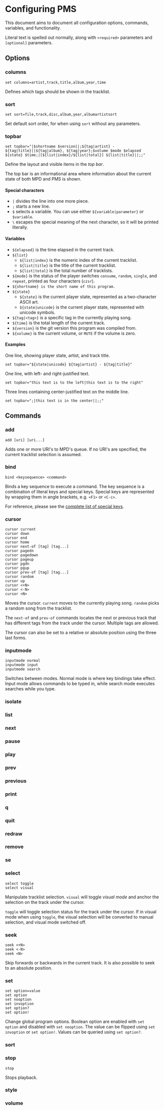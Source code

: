 # Configuring PMS

This document aims to document all configuration options, commands, variables, and functionality.

Literal text is spelled out normally, along with `<required>` parameters and `[optional]` parameters.

## Options

### columns

```
set columns=artist,track,title,album,year,time
```

Defines which tags should be shown in the tracklist.

### sort

```
set sort=file,track,disc,album,year,albumartistsort
```

Set default sort order, for when using `sort` without any parameters.

### topbar

```
set topbar="|$shortname $version||;${tag|artist} - ${tag|title}||${tag|album}, ${tag|year};$volume $mode $elapsed ${state} $time;|[${list|index}/${list|total}] ${list|title}||;;"
```

Define the layout and visible items in the _top bar_.

The top bar is an informational area where information about the current state of both MPD and PMS is shown.

#### Special characters

* `|` divides the line into one more piece.
* `;` starts a new line.
* `$` selects a variable. You can use either `${variable|parameter}` or `$variable`.
* `\` escapes the special meaning of the next character, so it will be printed literally.

#### Variables

* `${elapsed}` is the time elapsed in the current track.
* `${list}`
    * `${list|index}` is the numeric index of the current tracklist.
    * `${list|title}` is the title of the current tracklist.
    * `${list|total}` is the total number of tracklists.
* `${mode}` is the status of the player switches `consume`, `random`, `single`, and `repeat`, printed as four characters (`czsr`).
* `${shortname} is the short name of this program.`
* `${state}`
    * `${state}` is the current player state, represented as a two-character ASCII art.
    * `${state|unicode}` is the current player state, represented with unicode symbols.
* `${tag|<tag>}` is a specific tag in the currently playing song.
* `${time}` is the total length of the current track.
* `${version}` is the git version this program was compiled from.
* `${volume}` is the current volume, or `MUTE` if the volume is zero.

#### Examples

One line, showing player state, artist, and track title.

```
set topbar="${state|unicode} ${tag|artist} - ${tag|title}"
```

One line, with left- and right-justified text.

```
set topbar="this text is to the left|this text is to the right"
```

Three lines containing center-justified text on the middle line.

```
set topbar=";|this text is in the center||;;"
```

## Commands

### add

```
add [uri] [uri...]
```

Adds one or more URI's to MPD's queue. If no URI's are specified, the current tracklist selection is assumed.

### bind

```
bind <keysequence> <command>
```

Binds a key sequence to execute a command. The key sequence is a combination of literal keys and special keys. Special keys are represented by wrapping them in angle brackets, e.g. `<F1>` or `<C-c>`.

For reference, please see the [complete list of special keys](input/parser/keynames.go).

### cursor

```
cursor current
cursor down
cursor end
cursor home
cursor next-of [tag] [tag...]
cursor pagedn
cursor pagedown
cursor pageup
cursor pgdn
cursor pgup
cursor prev-of [tag] [tag...]
cursor random
cursor up
cursor <+N>
cursor <-N>
cursor <N>
```

Moves the cursor. `current` moves to the currently playing song. `random` picks a random song from the tracklist.

The `next-of` and `prev-of` commands locates the next or previous track that has different tags from the track under the cursor. Multiple tags are allowed.

The cursor can also be set to a relative or absolute position using the three last forms.

### inputmode

```
inputmode normal
inputmode input
inputmode search
```

Switches between modes. Normal mode is where key bindings take effect. Input mode allows commands to be typed in, while search mode executes searches while you type.

### isolate
### list
### next
### pause
### play
### prev
### previous
### print
### q
### quit
### redraw
### remove
### se
### select

```
select toggle
select visual
```

Manipulate tracklist selection. `visual` will toggle _visual mode_ and anchor the selection on the track under the cursor.

`toggle` will toggle selection status for the track under the cursor. If in visual mode when using `toggle`, the visual selection will be converted to manual selection, and visual mode switched off.

### seek

```
seek <+N>
seek <-N>
seek <N>
```

Skip forwards or backwards in the current track. It is also possible to seek to an absolute position.

### set

```
set option=value
set option
set nooption
set invoption
set option?
set option!
```

Change global program options. Boolean option are enabled with `set option` and disabled with `set nooption`. The value can be flipped using `set invoption` or `set option!`. Values can be queried using `set option?`.

### sort
### stop

```
stop
```

Stops playback.

### style
### volume
